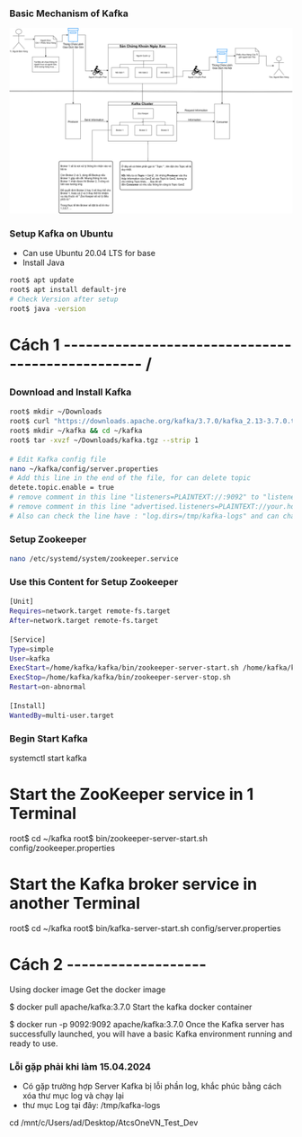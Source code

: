 ### Basic Mechanism of Kafka
![Text Description](Kafka.png)

### Setup Kafka on Ubuntu 
* Can use Ubuntu 20.04 LTS for base
* Install Java

```bash
root$ apt update
root$ apt install default-jre
# Check Version after setup
root$ java -version
```

# Cách 1 ------------------------------------------------- /

### Download and Install Kafka
```bash
root$ mkdir ~/Downloads
root$ curl "https://downloads.apache.org/kafka/3.7.0/kafka_2.13-3.7.0.tgz" -o ~/Downloads/kafka.tgz
root$ mkdir ~/kafka && cd ~/kafka
root$ tar -xvzf ~/Downloads/kafka.tgz --strip 1

# Edit Kafka config file
nano ~/kafka/config/server.properties
# Add this line in the end of the file, for can delete topic
detete.topic.enable = true
# remove comment in this line "listeners=PLAINTEXT://:9092" to "listeners=PLAINTEXT://localhost:9092"
# remove comment in this line "advertised.listeners=PLAINTEXT://your.host:9092"  to "advertised.listeners=PLAINTEXT://localhost:9092"  
# Also can check the line have : "log.dirs=/tmp/kafka-logs" and can change the location for save Logs
```
### Setup Zookeeper
```bash
nano /etc/systemd/system/zookeeper.service
```
### Use this Content for Setup Zookeeper
```bash
[Unit]
Requires=network.target remote-fs.target
After=network.target remote-fs.target

[Service]
Type=simple
User=kafka
ExecStart=/home/kafka/kafka/bin/zookeeper-server-start.sh /home/kafka/kafka/config/zookeeper.properties
ExecStop=/home/kafka/kafka/bin/zookeeper-server-stop.sh
Restart=on-abnormal

[Install]
WantedBy=multi-user.target
```
### Begin Start Kafka

systemctl start kafka

# Start the ZooKeeper service in 1 Terminal
root$ cd ~/kafka 
root$ bin/zookeeper-server-start.sh config/zookeeper.properties

# Start the Kafka broker service in another Terminal
root$ cd ~/kafka 
root$ bin/kafka-server-start.sh config/server.properties

# Cách 2 -------------------

Using docker image
Get the docker image

$ docker pull apache/kafka:3.7.0
Start the kafka docker container

$ docker run -p 9092:9092 apache/kafka:3.7.0
Once the Kafka server has successfully launched, you will have a basic Kafka environment running and ready to use.

### Lỗi gặp phải khi làm 15.04.2024
* Có gặp trường hợp Server Kafka bị lỗi phần log, khắc phúc bằng cách xóa thư mục log và chạy lại
* thư mục Log tại đây: /tmp/kafka-logs

cd /mnt/c/Users/ad/Desktop/AtcsOneVN_Test_Dev